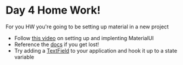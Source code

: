 # Day 4 Home Work!

For you HW you're going to be setting up material in a new project

-   Follow [this video](https://www.youtube.com/watch?v=h9KevTtI5O0&list=PLDxCaNaYIuUlG5ZqoQzFE27CUOoQvOqnQ&index=1) on setting up and implenting MaterialUI
-   Reference the [docs](https://mui.com/material-ui/getting-started/installation/) if you get lost!
-   Try adding a [TextField](https://mui.com/material-ui/react-text-field/) to your application and hook it up to a state variable
